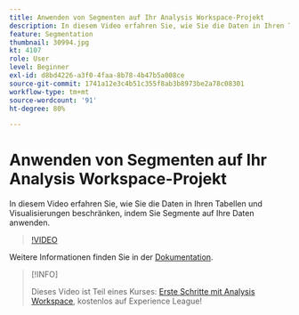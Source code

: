 ```yaml
---
title: Anwenden von Segmenten auf Ihr Analysis Workspace-Projekt
description: In diesem Video erfahren Sie, wie Sie die Daten in Ihren Tabellen und Visualisierungen beschränken, indem Sie Segmente auf Ihre Daten anwenden.
feature: Segmentation
thumbnail: 30994.jpg
kt: 4107
role: User
level: Beginner
exl-id: d8bd4226-a3f0-4faa-8b78-4b47b5a008ce
source-git-commit: 1741a12e3c4b51c355f8ab3b8973be2a78c08301
workflow-type: tm+mt
source-wordcount: '91'
ht-degree: 80%

---
```


# Anwenden von Segmenten auf Ihr Analysis Workspace-Projekt

In diesem Video erfahren Sie, wie Sie die Daten in Ihren Tabellen und Visualisierungen beschränken, indem Sie Segmente auf Ihre Daten anwenden.

>[!VIDEO](https://video.tv.adobe.com/v/30994/?quality=12)

Weitere Informationen finden Sie in der [Dokumentation](https://experienceleague.adobe.com/docs/analytics/components/segmentation/segmentation-workflow/t-seg-apply.html?lang=de).

>[!INFO]
>
> Dieses Video ist Teil eines Kurses: [Erste Schritte mit Analysis Workspace](https://experienceleague.adobe.com/?recommended=Analytics-U-1-2020.1.workspace&amp;lang=de), kostenlos auf Experience League!
